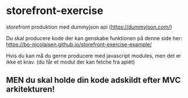 # storefront-exercise
storefront produktion med dummyjson api (https://dummyjson.com/)

Du skal producere kode der kan genskabe funktionen på denne side her: https://bo-nicolaisen.github.io/storefront-exercise-example/

Hvis du kan må du gerne producere med javascript modules, men det er ikke et krav. (du får et modul der kan fetche fra apiét)

## MEN du skal holde din kode adskildt efter MVC arkitekturen!
